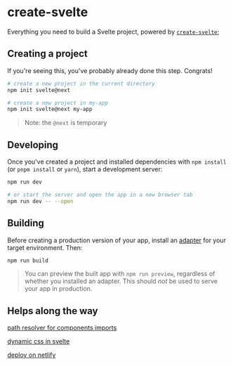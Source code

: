 # create-svelte

Everything you need to build a Svelte project, powered by [`create-svelte`](https://github.com/sveltejs/kit/tree/master/packages/create-svelte);

## Creating a project

If you're seeing this, you've probably already done this step. Congrats!

```bash
# create a new project in the current directory
npm init svelte@next

# create a new project in my-app
npm init svelte@next my-app
```

> Note: the `@next` is temporary

## Developing

Once you've created a project and installed dependencies with `npm install` (or `pnpm install` or `yarn`), start a development server:

```bash
npm run dev

# or start the server and open the app in a new browser tab
npm run dev -- --open
```

## Building

Before creating a production version of your app, install an [adapter](https://kit.svelte.dev/docs#adapters) for your target environment. Then:

```bash
npm run build
```

> You can preview the built app with `npm run preview`, regardless of whether you installed an adapter. This should _not_ be used to serve your app in production.


## Helps along the way

[path resolver for components imports](https://dev.to/danawoodman/how-to-add-module-import-aliases-in-sveltekit-2ck)

[dynamic css in svelte](https://svelte.dev/repl/8123d474edb04f198c3b83363716a709?version=3.44.2)

[deploy on netlify](https://www.reddit.com/r/sveltejs/comments/fkxr6u/how_to_deploy_your_svelte_app_in_60_seconds/)
